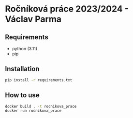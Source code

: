 # Ročníková práce 2023/2024 - Václav Parma
## Requirements
- python (3.11)
- pip

## Installation
```bash
pip install -r requirements.txt
```

## How to use
```bash
docker build . -t rocnikova_prace
docker run rocnikova_prace
```
